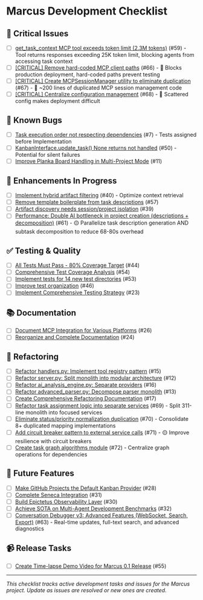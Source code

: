 # Marcus Development Checklist

## 🔴 Critical Issues

- [ ] [get_task_context MCP tool exceeds token limit (2.3M tokens)](https://github.com/lwgray/marcus/issues/59) (#59) - Tool returns responses exceeding 25K token limit, blocking agents from accessing task context
- [ ] [[CRITICAL] Remove hard-coded MCP client paths](https://github.com/lwgray/marcus/issues/66) (#66) - 🔴 Blocks production deployment, hard-coded paths prevent testing
- [ ] [[CRITICAL] Create MCPSessionManager utility to eliminate duplication](https://github.com/lwgray/marcus/issues/67) (#67) - 🔴 ~200 lines of duplicated MCP session management code
- [ ] [[CRITICAL] Centralize configuration management](https://github.com/lwgray/marcus/issues/68) (#68) - 🔴 Scattered config makes deployment difficult

## 🐛 Known Bugs

- [ ] [Task execution order not respecting dependencies](https://github.com/lwgray/marcus/issues/7) (#7) - Tests assigned before Implementation
- [ ] [KanbanInterface.update_task() None returns not handled](https://github.com/lwgray/marcus/issues/50) (#50) - Potential for silent failures
- [ ] [Improve Planka Board Handling in Multi-Project Mode](https://github.com/lwgray/marcus/issues/11) (#11)

## 🚀 Enhancements In Progress

- [ ] [Implement hybrid artifact filtering](https://github.com/lwgray/marcus/issues/40) (#40) - Optimize context retrieval
- [ ] [Remove template boilerplate from task descriptions](https://github.com/lwgray/marcus/issues/57) (#57)
- [ ] [Artifact discovery needs session/project isolation](https://github.com/lwgray/marcus/issues/39) (#39)
- [ ] [Performance: Double AI bottleneck in project creation (descriptions + decomposition)](https://github.com/lwgray/marcus/issues/61) (#61) - 🟡 Parallelize task description generation AND subtask decomposition to reduce 68-80s overhead

## ✅ Testing & Quality

- [ ] [All Tests Must Pass - 80% Coverage Target](https://github.com/lwgray/marcus/issues/44) (#44)
- [ ] [Comprehensive Test Coverage Analysis](https://github.com/lwgray/marcus/issues/54) (#54)
- [ ] [Implement tests for 14 new test directories](https://github.com/lwgray/marcus/issues/53) (#53)
- [ ] [Improve test organization](https://github.com/lwgray/marcus/issues/46) (#46)
- [ ] [Implement Comprehensive Testing Strategy](https://github.com/lwgray/marcus/issues/23) (#23)

## 📚 Documentation

- [ ] [Document MCP Integration for Various Platforms](https://github.com/lwgray/marcus/issues/26) (#26)
- [ ] [Reorganize and Complete Documentation](https://github.com/lwgray/marcus/issues/24) (#24)

## 🔧 Refactoring

- [ ] [Refactor handlers.py: Implement tool registry pattern](https://github.com/lwgray/marcus/issues/15) (#15)
- [ ] [Refactor server.py: Split monolith into modular architecture](https://github.com/lwgray/marcus/issues/12) (#12)
- [ ] [Refactor ai_analysis_engine.py: Separate providers](https://github.com/lwgray/marcus/issues/16) (#16)
- [ ] [Refactor advanced_parser.py: Decompose parser monolith](https://github.com/lwgray/marcus/issues/13) (#13)
- [ ] [Create Comprehensive Refactoring Documentation](https://github.com/lwgray/marcus/issues/17) (#17)
- [ ] [Refactor task assignment logic into separate services](https://github.com/lwgray/marcus/issues/69) (#69) - Split 311-line monolith into focused services
- [ ] [Eliminate status/priority normalization duplication](https://github.com/lwgray/marcus/issues/70) (#70) - Consolidate 8+ duplicated mapping implementations
- [ ] [Add circuit breaker pattern to external service calls](https://github.com/lwgray/marcus/issues/71) (#71) - 🟡 Improve resilience with circuit breakers
- [ ] [Create task graph algorithms module](https://github.com/lwgray/marcus/issues/72) (#72) - Centralize graph operations for dependencies

## 🎯 Future Features

- [ ] [Make GitHub Projects the Default Kanban Provider](https://github.com/lwgray/marcus/issues/28) (#28)
- [ ] [Complete Seneca Integration](https://github.com/lwgray/marcus/issues/31) (#31)
- [ ] [Build Epictetus Observability Layer](https://github.com/lwgray/marcus/issues/30) (#30)
- [ ] [Achieve SOTA on Multi-Agent Development Benchmarks](https://github.com/lwgray/marcus/issues/32) (#32)
- [ ] [Conversation Debugger v3: Advanced Features (WebSocket, Search, Export)](https://github.com/lwgray/marcus/issues/63) (#63) - Real-time updates, full-text search, and advanced diagnostics

## 📹 Release Tasks

- [ ] [Create Time-lapse Demo Video for Marcus 0.1 Release](https://github.com/lwgray/marcus/issues/55) (#55)

---

*This checklist tracks active development tasks and issues for the Marcus project. Update as issues are resolved or new ones are created.*
